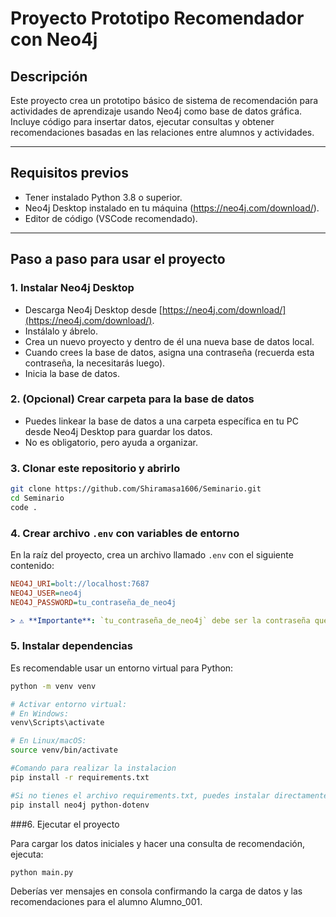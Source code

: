# Proyecto Prototipo Recomendador con Neo4j

## Descripción

Este proyecto crea un prototipo básico de sistema de recomendación para actividades de aprendizaje usando Neo4j como base de datos gráfica.  
Incluye código para insertar datos, ejecutar consultas y obtener recomendaciones basadas en las relaciones entre alumnos y actividades.

---

## Requisitos previos

- Tener instalado Python 3.8 o superior.  
- Neo4j Desktop instalado en tu máquina (https://neo4j.com/download/).  
- Editor de código (VSCode recomendado).

---

## Paso a paso para usar el proyecto

### 1. Instalar Neo4j Desktop

- Descarga Neo4j Desktop desde [https://neo4j.com/download/](https://neo4j.com/download/).  
- Instálalo y ábrelo.  
- Crea un nuevo proyecto y dentro de él una nueva base de datos local.  
- Cuando crees la base de datos, asigna una contraseña (recuerda esta contraseña, la necesitarás luego).  
- Inicia la base de datos.

### 2. (Opcional) Crear carpeta para la base de datos

- Puedes linkear la base de datos a una carpeta específica en tu PC desde Neo4j Desktop para guardar los datos.  
- No es obligatorio, pero ayuda a organizar.

### 3. Clonar este repositorio y abrirlo

```bash
git clone https://github.com/Shiramasa1606/Seminario.git
cd Seminario
code .
```

### 4. Crear archivo `.env` con variables de entorno

En la raíz del proyecto, crea un archivo llamado `.env` con el siguiente contenido:
```ini
NEO4J_URI=bolt://localhost:7687
NEO4J_USER=neo4j
NEO4J_PASSWORD=tu_contraseña_de_neo4j
```
```yaml
> ⚠️ **Importante**: `tu_contraseña_de_neo4j` debe ser la contraseña que asignaste al crear la base de datos dentro de la aplicación **Neo4j Desktop**. No es una contraseña universal, es específica de la base de datos que estás utilizando en tu entorno local.
```

### 5. Instalar dependencias

Es recomendable usar un entorno virtual para Python:

```bash
python -m venv venv

# Activar entorno virtual:
# En Windows:
venv\Scripts\activate

# En Linux/macOS:
source venv/bin/activate

#Comando para realizar la instalacion
pip install -r requirements.txt

#Si no tienes el archivo requirements.txt, puedes instalar directamente:
pip install neo4j python-dotenv
```

###6. Ejecutar el proyecto

Para cargar los datos iniciales y hacer una consulta de recomendación, ejecuta:

```bash
python main.py
```
Deberías ver mensajes en consola confirmando la carga de datos y las recomendaciones para el alumno Alumno_001.
